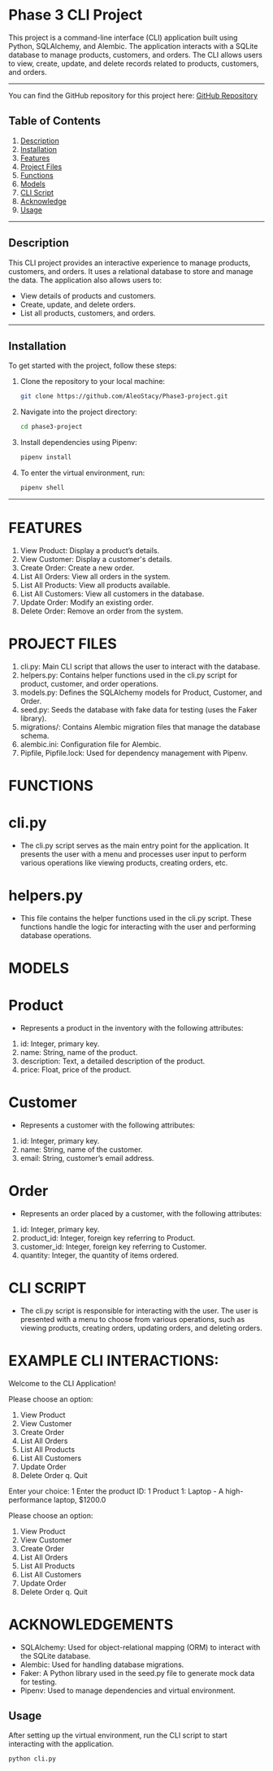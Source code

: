 # Phase 3 CLI Project

This project is a command-line interface (CLI) application built using Python, SQLAlchemy, and Alembic. The application interacts with a SQLite database to manage products, customers, and orders. The CLI allows users to view, create, update, and delete records related to products, customers, and orders.

---

You can find the GitHub repository for this project here: [GitHub Repository](https://github.com/AleoStacy/Phase3-project.git)

## Table of Contents

1. [Description](#description)
2. [Installation](#installation)
3. [Features](#features)
4. [Project Files](#project-files)
5. [Functions](#functions)
6. [Models](#models)
7. [CLI Script](#cli-script)
8. [Acknowledge](#acknowledge)
9. [Usage](#usage)

---

## Description

This CLI project provides an interactive experience to manage products, customers, and orders. It uses a relational database to store and manage the data. The application also allows users to:
- View details of products and customers.
- Create, update, and delete orders.
- List all products, customers, and orders.

---

## Installation

To get started with the project, follow these steps:

1. Clone the repository to your local machine:

    ```bash
    git clone https://github.com/AleoStacy/Phase3-project.git
    ```

2. Navigate into the project directory:

    ```bash
    cd phase3-project
    ```

3. Install dependencies using Pipenv:

    ```bash
    pipenv install
    ```

4. To enter the virtual environment, run:

    ```bash
    pipenv shell
    ```

---
# FEATURES

1. View Product: Display a product’s details.
2. View Customer: Display a customer's details.
3. Create Order: Create a new order.
4. List All Orders: View all orders in the system.
5. List All Products: View all products available.
6. List All Customers: View all customers in the database.
7. Update Order: Modify an existing order.
8. Delete Order: Remove an order from the system.

# PROJECT FILES

1. cli.py: Main CLI script that allows the user to interact with the database.
2. helpers.py: Contains helper functions used in the cli.py script for product, customer, and order operations.
3. models.py: Defines the SQLAlchemy models for Product, Customer, and Order.
4. seed.py: Seeds the database with fake data for testing (uses the Faker library).
5. migrations/: Contains Alembic migration files that manage the database schema.
6. alembic.ini: Configuration file for Alembic.
7. Pipfile, Pipfile.lock: Used for dependency management with Pipenv.

# FUNCTIONS

# cli.py

- The cli.py script serves as the main entry point for the application. It presents the user with a menu and processes user input to perform various operations like viewing products, creating orders, etc.

# helpers.py

- This file contains the helper functions used in the cli.py script. These functions handle the logic for interacting with the user and performing database operations.

# MODELS

# Product
- Represents a product in the inventory with the following attributes:

1. id: Integer, primary key.
2. name: String, name of the product.
3. description: Text, a detailed description of the product.
4. price: Float, price of the product.

# Customer
- Represents a customer with the following attributes:

1. id: Integer, primary key.
2. name: String, name of the customer.
3. email: String, customer’s email address.

# Order
- Represents an order placed by a customer, with the following attributes:

1. id: Integer, primary key.
2. product_id: Integer, foreign key referring to Product.
3. customer_id: Integer, foreign key referring to Customer.
4. quantity: Integer, the quantity of items ordered.

# CLI SCRIPT
- The cli.py script is responsible for interacting with the user. The user is presented with a menu to choose from various operations, such as viewing products, creating orders, updating orders, and deleting orders.

# EXAMPLE CLI INTERACTIONS:

Welcome to the CLI Application!

Please choose an option:
1. View Product
2. View Customer
3. Create Order
4. List All Orders
5. List All Products
6. List All Customers
7. Update Order
8. Delete Order
q. Quit

Enter your choice: 1
Enter the product ID: 1
Product 1: Laptop - A high-performance laptop, $1200.0

Please choose an option:
1. View Product
2. View Customer
3. Create Order
4. List All Orders
5. List All Products
6. List All Customers
7. Update Order
8. Delete Order
q. Quit

# ACKNOWLEDGEMENTS
- SQLAlchemy: Used for object-relational mapping (ORM) to interact with the SQLite database.
- Alembic: Used for handling database migrations.
- Faker: A Python library used in the seed.py file to generate mock data for testing.
- Pipenv: Used to manage dependencies and virtual environment.

## Usage

After setting up the virtual environment, run the CLI script to start interacting with the application.

```bash
python cli.py

